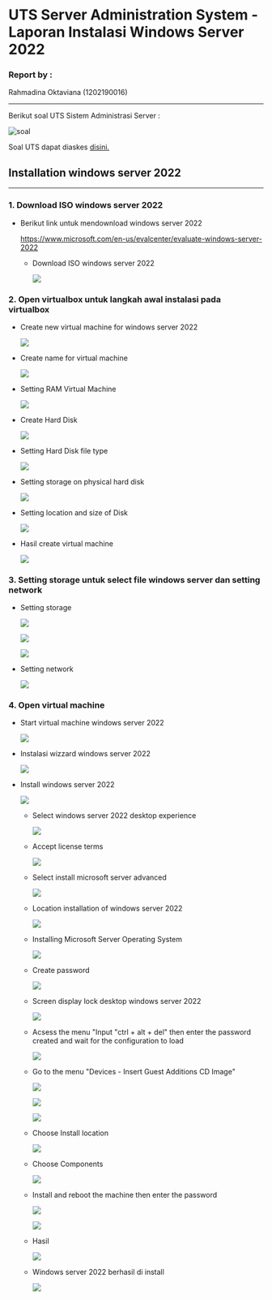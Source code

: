 # UTS Server Administration System - Laporan Instalasi Windows Server 2022

### Report by :

Rahmadina Oktaviana (1202190016)
___

Berikut soal UTS Sistem Administrasi Server :

![soal](asset/1.jpg)

Soal UTS dapat diaskes [disini.](https://yptorid-my.sharepoint.com/:w:/g/personal/aldo_ittelkom-sby_ac_id/EahwnD4AudVAqCDtSDN9JVsBTLMMU-hBAnMwq-2TthH9dA?e=gpexdw)

## Installation windows server 2022
---
### 1. Download ISO windows server 2022

- Berikut link untuk mendownload windows server 2022

    https://www.microsoft.com/en-us/evalcenter/evaluate-windows-server-2022
        
    - Download ISO windows server 2022

        ![](asset/2.jpg)
    
### 2. Open virtualbox untuk langkah awal instalasi pada virtualbox
    
- Create new virtual machine for windows server 2022

    ![](asset/3.jpg)

- Create name for virtual machine

    ![](asset/4.jpg)

- Setting RAM Virtual Machine

    ![](asset/5.jpg)
    
- Create Hard Disk
    
    ![](asset/6.jpg)
    
- Setting Hard Disk file type
    
    ![](asset/7.jpg)

- Setting storage on physical hard disk

    ![](asset/8.jpg)
    
- Setting location and size of Disk
    
    ![](asset/9.jpg)

- Hasil create virtual machine

    ![](asset/10.jpg)

### 3. Setting storage untuk select file windows server dan setting network 

- Setting storage

    ![](asset/11.jpg)

    ![](asset/12.jpg)

    ![](asset/13.jpg)


- Setting network

    ![](asset/14.jpg)
    

### 4. Open virtual machine

- Start virtual machine windows server 2022

    ![](asset/15.jpg)

- Instalasi wizzard windows server 2022

    ![](asset/16.jpg)

- Install windows server 2022

    ![](asset/17.jpg)

    - Select windows server 2022 desktop experience  
            
        ![](asset/18.jpg)

    - Accept license terms
            
        ![](asset/19.jpg)

    - Select install microsoft server advanced
            
        ![](asset/20.jpg)

    - Location installation of windows server 2022

         ![](asset/21.jpg)

    - Installing Microsoft Server Operating System

         ![](asset/22.jpg)

    - Create password 

         ![](asset/23.jpg)
    
    - Screen display lock desktop windows server 2022

         ![](asset/24.jpg)

    - Acsess the menu "Input "ctrl + alt + del" then enter the password created and wait for the configuration to load 

         ![](asset/25.jpg)
    
    - Go to the menu "Devices - Insert Guest Additions CD Image" 

         ![](asset/26.jpg)

         ![](asset/27.jpg)

         ![](asset/28.jpg)

    - Choose Install location

         ![](asset/29.jpg)

    - Choose Components

         ![](asset/30.jpg)

    - Install and reboot the machine then enter the password

         ![](asset/32.jpg)

         ![](asset/33.jpg)

    - Hasil

         ![](asset/34.jpg)

    - Windows server 2022 berhasil di install

         ![](asset/35.jpg)

